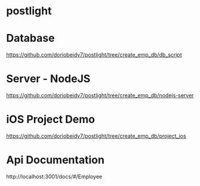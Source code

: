 # postlight



# Database
https://github.com/doriobeidy7/postlight/tree/create_emp_db/db_script

# Server - NodeJS
https://github.com/doriobeidy7/postlight/tree/create_emp_db/nodejs-server

# iOS Project Demo
https://github.com/doriobeidy7/postlight/tree/create_emp_db/project_ios

# Api Documentation
http://localhost:3001/docs/#/Employee
